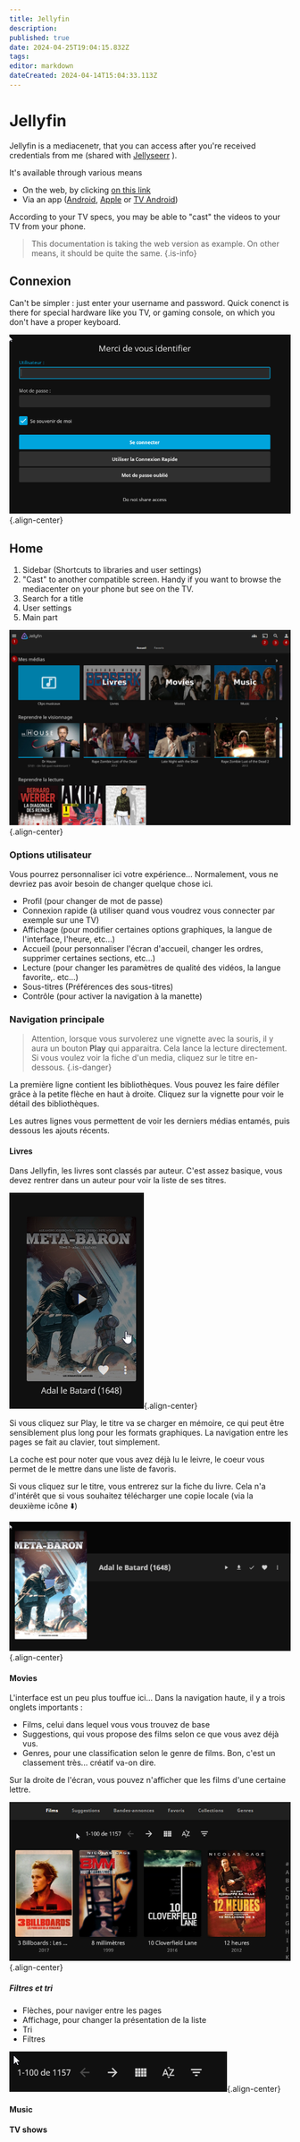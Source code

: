 ```yaml
---
title: Jellyfin
description: 
published: true
date: 2024-04-25T19:04:15.832Z
tags: 
editor: markdown
dateCreated: 2024-04-14T15:04:33.113Z
---
```


# Jellyfin	
Jellyfin is a mediacenetr, that you can access after you're received credentials from me (shared with [Jellyseerr](/jellyseerr) ).

It's available through various means
- On the web, by clicking [on this link](https://jellyfin.ktgn.net)
- Via an app ([Android](/https://play.google.com/store/apps/details?id=org.jellyfin.mobile), [Apple](/https://apps.apple.com/us/app/jellyfin-mobile/id1480192618?mt=8) or [TV Android](/https://play.google.com/store/apps/details?id=org.jellyfin.androidtv))

According to your TV specs, you may be able to "cast" the videos to your TV from your phone. 

> This documentation is taking the web version as example. On other means, it should be quite the same.
{.is-info}

## Connexion

Can't be simpler : just enter your username and password. Quick conenct is there for special hardware like you TV, or gaming console, on which you don't have a proper keyboard.


![login.png](/jellyfin/login.png){.align-center}

## Home

1. Sidebar (Shortcuts to libraries and user settings)
2. "Cast" to another compatible screen. Handy if you want to browse the mediacenter on your phone but see on the TV.
3. Search for a title
4. User settings
5. Main part

![accueil.png](/jellyfin/accueil.png){.align-center}

### Options utilisateur

Vous pourrez personnaliser ici votre expérience...  Normalement, vous ne devriez pas avoir besoin de changer quelque chose ici.

- Profil  (pour changer de mot de passe)
- Connexion rapide (à utiliser quand vous voudrez vous connecter par exemple sur une TV)
- Affichage (pour modifier certaines options graphiques, la langue de l'interface, l'heure, etc...)
- Accueil (pour personnaliser l'écran d'accueil, changer les ordres, supprimer certaines sections, etc...)
- Lecture (pour changer les paramètres de qualité des vidéos, la langue favorite,. etc...)
- Sous-titres (Préférences des sous-titres)
- Contrôle (pour activer la navigation à la manette)

### Navigation principale

> Attention, lorsque vous survolerez une vignette avec la souris, il y aura un bouton **Play** qui apparaitra.
Cela lance la lecture directement. Si vous voulez voir la fiche d'un media, cliquez sur le titre en-dessous. 
{.is-danger}


La première ligne contient les bibliothèques. Vous pouvez les faire défiler grâce à la petite flèche en haut à droite.
Cliquez sur la vignette pour voir le détail des bibliothèques.

Les autres lignes vous permettent de voir les derniers médias entamés, puis dessous les ajouts récents.

#### Livres
Dans Jellyfin, les livres sont classés par auteur. C'est assez basique, vous devez rentrer dans un auteur pour voir la liste de ses titres.

![livre1.png](/jellyfin/livre1.png){.align-center}

Si vous cliquez sur Play, le titre va se charger en mémoire, ce qui peut être sensiblement plus long pour les formats graphiques. La navigation entre les pages se fait au clavier, tout simplement. 

La coche est pour noter que vous avez déjà lu le leivre, le coeur vous permet de le mettre dans une liste de favoris.

Si vous cliquez sur le titre, vous entrerez sur la fiche du livre. Cela n'a d'intérêt que si vous souhaitez télécharger une copie locale (via la deuxième icône ⬇️)

![livre2.png](/jellyfin/livre2.png){.align-center}

#### Movies

L'interface est un peu plus touffue ici... Dans la navigation haute, il y a trois onglets importants :

- Films, celui dans lequel vous vous trouvez de base
- Suggestions, qui vous propose des films selon ce que vous avez déjà vus.
- Genres, pour une classification selon le genre de films. Bon, c'est un classement très... créatif va-on dire. 

Sur la droite de l'écran, vous pouvez n'afficher que les films d'une certaine lettre. 

![movies1.png](/jellyfin/movies1.png){.align-center}

##### Filtres et tri

- Flèches, pour naviger entre les pages
- Affichage, pour changer la présentation de la liste
- Tri
- Filtres

![movies2.png](/jellyfin/movies2.png){.align-center}

#### Music

#### TV shows



